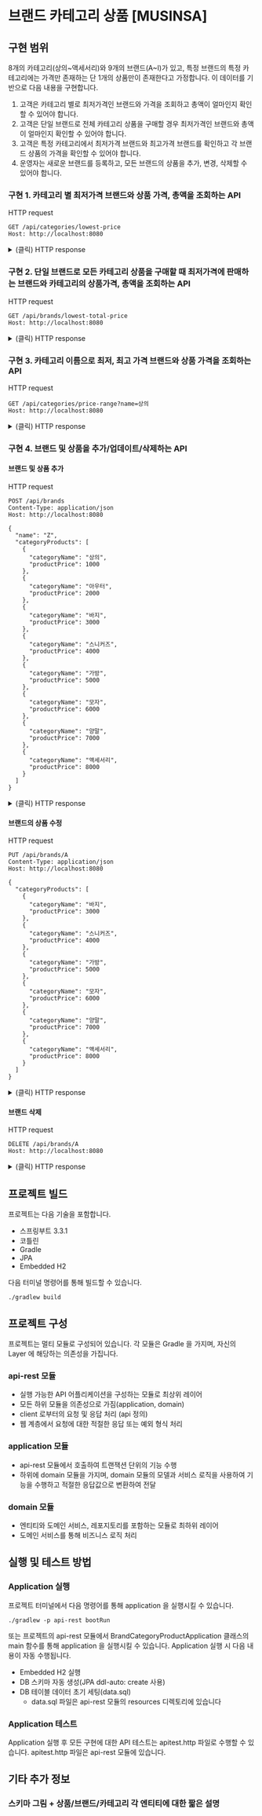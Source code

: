 # 브랜드 카테고리 상품 [MUSINSA]

## 구현 범위
8개의 카테고리(상의~액세서리)와 9개의 브랜드(A~I)가 있고, 특정 브랜드의 특정 카테고리에는 가격만 존재하는 단 1개의 상품만이 존재한다고 가정합니다. 
이 데이터를 기반으로 다음 내용을 구현합니다.
1. 고객은 카테고리 별로 최저가격인 브랜드와 가격을 조회하고 총액이 얼마인지 확인할 수 있어야 합니다.
2. 고객은 단일 브랜드로 전체 카테고리 상품을 구매할 경우 최저가격인 브랜드와 총액이 얼마인지 확인할 수 있어야 합니다.
3. 고객은 특정 카테고리에서 최저가격 브랜드와 최고가격 브랜드를 확인하고 각 브랜드 상품의 가격을 확인할 수 있어야 합니다.
4. 운영자는 새로운 브랜드를 등록하고, 모든 브랜드의 상품을 추가, 변경, 삭제할 수 있어야 합니다.

### 구현 1. 카테고리 별 최저가격 브랜드와 상품 가격, 총액을 조회하는 API
HTTP request
```
GET /api/categories/lowest-price
Host: http://localhost:8080
```
<details>
<summary> (클릭) HTTP response </summary>

``` json
{
  "data": {
    "categoryProducts": [
      {
        "categoryId": 1,
        "categoryName": "상의",
        "product": {
          "id": 17,
          "price": 10000,
          "brandId": 3,
          "brandName": "C"
        }
      },
      {
        "categoryId": 2,
        "categoryName": "아우터",
        "product": {
          "id": 34,
          "price": 5000,
          "brandId": 5,
          "brandName": "E"
        }
      },
      {
        "categoryId": 3,
        "categoryName": "바지",
        "product": {
          "id": 27,
          "price": 3000,
          "brandId": 4,
          "brandName": "D"
        }
      },
      {
        "categoryId": 4,
        "categoryName": "스니커즈",
        "product": {
          "id": 52,
          "price": 9000,
          "brandId": 7,
          "brandName": "G"
        }
      },
      {
        "categoryId": 5,
        "categoryName": "가방",
        "product": {
          "id": 5,
          "price": 2000,
          "brandId": 1,
          "brandName": "A"
        }
      },
      {
        "categoryId": 6,
        "categoryName": "모자",
        "product": {
          "id": 30,
          "price": 1500,
          "brandId": 4,
          "brandName": "D"
        }
      },
      {
        "categoryId": 7,
        "categoryName": "양말",
        "product": {
          "id": 71,
          "price": 1700,
          "brandId": 9,
          "brandName": "I"
        }
      },
      {
        "categoryId": 8,
        "categoryName": "액세서리",
        "product": {
          "id": 48,
          "price": 1900,
          "brandId": 6,
          "brandName": "F"
        }
      }
    ],
    "totalPrice": 34100
  }
}
```
</details>

### 구현 2. 단일 브랜드로 모든 카테고리 상품을 구매할 때 최저가격에 판매하는 브랜드와 카테고리의 상품가격, 총액을 조회하는 API
HTTP request
```
GET /api/brands/lowest-total-price
Host: http://localhost:8080
```
<details>
<summary> (클릭) HTTP response </summary>

``` json
{
  "data": {
    "id": 4,
    "name": "D",
    "categoryProducts": [
      {
        "id": 25,
        "price": 10100,
        "categoryId": 1,
        "categoryName": "상의"
      },
      {
        "id": 26,
        "price": 5100,
        "categoryId": 2,
        "categoryName": "아우터"
      },
      {
        "id": 27,
        "price": 3000,
        "categoryId": 3,
        "categoryName": "바지"
      },
      {
        "id": 28,
        "price": 9500,
        "categoryId": 4,
        "categoryName": "스니커즈"
      },
      {
        "id": 29,
        "price": 2500,
        "categoryId": 5,
        "categoryName": "가방"
      },
      {
        "id": 30,
        "price": 1500,
        "categoryId": 6,
        "categoryName": "모자"
      },
      {
        "id": 31,
        "price": 2400,
        "categoryId": 7,
        "categoryName": "양말"
      },
      {
        "id": 32,
        "price": 2000,
        "categoryId": 8,
        "categoryName": "액세서리"
      }
    ],
    "totalPrice": 36100
  }
}
```
</details>

### 구현 3. 카테고리 이름으로 최저, 최고 가격 브랜드와 상품 가격을 조회하는 API
HTTP request
```
GET /api/categories/price-range?name=상의
Host: http://localhost:8080
```
<details>
<summary> (클릭) HTTP response </summary>

``` json
{
  "data": {
    "id": 1,
    "name": "상의",
    "lowestPriceProducts": [
      {
        "id": 17,
        "price": 10000,
        "brandId": 3,
        "brandName": "C"
      }
    ],
    "highestPriceProducts": [
      {
        "id": 65,
        "price": 11400,
        "brandId": 9,
        "brandName": "I"
      }
    ]
  }
}
```
</details>

### 구현 4. 브랜드 및 상품을 추가/업데이트/삭제하는 API
#### 브랜드 및 상품 추가
HTTP request
```
POST /api/brands
Content-Type: application/json
Host: http://localhost:8080

{
  "name": "Z",
  "categoryProducts": [
    {
      "categoryName": "상의",
      "productPrice": 1000
    },
    {
      "categoryName": "아우터",
      "productPrice": 2000
    },
    {
      "categoryName": "바지",
      "productPrice": 3000
    },
    {
      "categoryName": "스니커즈",
      "productPrice": 4000
    },
    {
      "categoryName": "가방",
      "productPrice": 5000
    },
    {
      "categoryName": "모자",
      "productPrice": 6000
    },
    {
      "categoryName": "양말",
      "productPrice": 7000
    },
    {
      "categoryName": "액세서리",
      "productPrice": 8000
    }
  ]
}
```
<details>
<summary> (클릭) HTTP response </summary>

``` json
{
  "data": {
    "id": 10,
    "name": "Z",
    "categoryProducts": [
      {
        "id": 73,
        "price": 5000,
        "categoryId": 5,
        "categoryName": "가방"
      },
      {
        "id": 74,
        "price": 6000,
        "categoryId": 6,
        "categoryName": "모자"
      },
      {
        "id": 75,
        "price": 3000,
        "categoryId": 3,
        "categoryName": "바지"
      },
      {
        "id": 76,
        "price": 1000,
        "categoryId": 1,
        "categoryName": "상의"
      },
      {
        "id": 77,
        "price": 4000,
        "categoryId": 4,
        "categoryName": "스니커즈"
      },
      {
        "id": 78,
        "price": 2000,
        "categoryId": 2,
        "categoryName": "아우터"
      },
      {
        "id": 79,
        "price": 8000,
        "categoryId": 8,
        "categoryName": "액세서리"
      },
      {
        "id": 80,
        "price": 7000,
        "categoryId": 7,
        "categoryName": "양말"
      }
    ]
  }
}
```
</details>

#### 브랜드의 상품 수정
HTTP request
```
PUT /api/brands/A
Content-Type: application/json
Host: http://localhost:8080

{
  "categoryProducts": [
    {
      "categoryName": "바지",
      "productPrice": 3000
    },
    {
      "categoryName": "스니커즈",
      "productPrice": 4000
    },
    {
      "categoryName": "가방",
      "productPrice": 5000
    },
    {
      "categoryName": "모자",
      "productPrice": 6000
    },
    {
      "categoryName": "양말",
      "productPrice": 7000
    },
    {
      "categoryName": "액세서리",
      "productPrice": 8000
    }
  ]
}
```
<details>
<summary> (클릭) HTTP response </summary>

``` json
{
  "data": {
    "id": 1,
    "name": "A",
    "categoryProducts": [
      {
        "id": 1,
        "price": 11200,
        "categoryId": 1,
        "categoryName": "상의"
      },
      {
        "id": 2,
        "price": 5500,
        "categoryId": 2,
        "categoryName": "아우터"
      },
      {
        "id": 3,
        "price": 3000,
        "categoryId": 3,
        "categoryName": "바지"
      },
      {
        "id": 4,
        "price": 4000,
        "categoryId": 4,
        "categoryName": "스니커즈"
      },
      {
        "id": 5,
        "price": 5000,
        "categoryId": 5,
        "categoryName": "가방"
      },
      {
        "id": 6,
        "price": 6000,
        "categoryId": 6,
        "categoryName": "모자"
      },
      {
        "id": 7,
        "price": 7000,
        "categoryId": 7,
        "categoryName": "양말"
      },
      {
        "id": 8,
        "price": 8000,
        "categoryId": 8,
        "categoryName": "액세서리"
      }
    ]
  }
}
```
</details>

#### 브랜드 삭제
HTTP request
```
DELETE /api/brands/A
Host: http://localhost:8080
```
<details>
<summary> (클릭) HTTP response </summary>

``` json
{
  "data": null
}
```
</details>

## 프로젝트 빌드
프로젝트는 다음 기술을 포함합니다.
- 스프링부트 3.3.1
- 코틀린
- Gradle
- JPA
- Embedded H2

다음 터미널 명령어를 통해 빌드할 수 있습니다.
```
./gradlew build
```

## 프로젝트 구성
프로젝트는 멀티 모듈로 구성되어 있습니다. 각 모듈은 Gradle 을 가지며, 자신의 Layer 에 해당하는 의존성을 가집니다.
### api-rest 모듈
- 실행 가능한 API 어플리케이션을 구성하는 모듈로 최상위 레이어
- 모든 하위 모듈을 의존성으로 가짐(application, domain)
- client 로부터의 요청 및 응답 처리 (api 정의)
- 웹 계층에서 요청에 대한 적절한 응답 또는 예외 형식 처리

### application 모듈
- api-rest 모듈에서 호출하여 트랜잭션 단위의 기능 수행
- 하위에 domain 모듈을 가지며, domain 모듈의 모델과 서비스 로직을 사용하여 기능을 수행하고 적절한 응답값으로 변환하여 전달

### domain 모듈
- 엔티티와 도메인 서비스, 레포지토리를 포함하는 모듈로 최하위 레이어
- 도메인 서비스를 통해 비즈니스 로직 처리

## 실행 및 테스트 방법
### Application 실행
프로젝트 터미널에서 다음 명령어를 통해 application 을 실행시킬 수 있습니다.
```
./gradlew -p api-rest bootRun
```
또는 프로젝트의 api-rest 모듈에서 BrandCategoryProductApplication 클래스의 main 함수를 통해 application 을 실행시킬 수 있습니다.
Application 실행 시 다음 내용이 자동 수행됩니다.
- Embedded H2 실행
- DB 스키마 자동 생성(JPA ddl-auto: create 사용)
- DB 테이블 데이터 초기 세팅(data.sql)
  - data.sql 파일은 api-rest 모듈의 resources 디렉토리에 있습니다

### Application 테스트
Application 실행 후 모든 구현에 대한 API 테스트는 apitest.http 파일로 수행할 수 있습니다. apitest.http 파일은 api-rest 모듈에 있습니다.



## 기타 추가 정보
### 스키마 그림 + 상품/브랜드/카테고리 각 엔티티에 대한 짧은 설명

